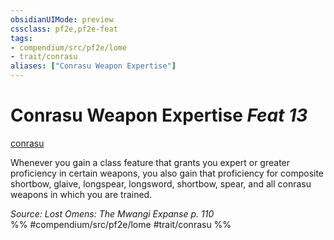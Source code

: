 ```yaml
---
obsidianUIMode: preview
cssclass: pf2e,pf2e-feat
tags:
- compendium/src/pf2e/lome
- trait/conrasu
aliases: ["Conrasu Weapon Expertise"]
---
```

# Conrasu Weapon Expertise  *Feat 13*  
[conrasu](../../Rules/traits/conrasu-loag.md)  


Whenever you gain a class feature that grants you expert or greater proficiency in certain weapons, you also gain that proficiency for composite shortbow, glaive, longspear, longsword, shortbow, spear, and all conrasu weapons in which you are trained.

*Source: Lost Omens: The Mwangi Expanse p. 110*  
%% #compendium/src/pf2e/lome #trait/conrasu %%